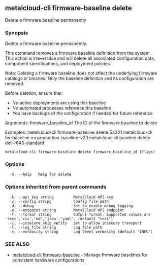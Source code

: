## metalcloud-cli firmware-baseline delete

Delete a firmware baseline permanently

### Synopsis

Delete a firmware baseline permanently.

This command removes a firmware baseline definition from the system. This action is irreversible
and will delete all associated configuration data, component specifications, and deployment policies.

Note: Deleting a firmware baseline does not affect the underlying firmware catalogs or binaries.
Only the baseline definition and its configuration are removed.

Before deletion, ensure that:
- No active deployments are using this baseline
- No automated processes reference this baseline
- You have backups of the configuration if needed for future reference

Arguments:
  firmware_baseline_id    The ID of the firmware baseline to delete

Examples:
  metalcloud-cli firmware-baseline delete 54321
  metalcloud-cli fw-baseline rm production-baseline-v2.1
  metalcloud-cli baseline delete dell-r640-standard

```
metalcloud-cli firmware-baseline delete firmware_baseline_id [flags]
```

### Options

```
  -h, --help   help for delete
```

### Options inherited from parent commands

```
  -k, --api_key string         MetalCloud API key
  -c, --config string          Config file path
  -d, --debug                  Set to enable debug logging
  -e, --endpoint string        MetalCloud API endpoint
  -f, --format string          Output format. Supported values are 'text','csv','md','json','yaml'. (default "text")
  -i, --insecure_skip_verify   Set to allow insecure transport
  -l, --log_file string        Log file path
  -v, --verbosity string       Log level verbosity (default "INFO")
```

### SEE ALSO

* [metalcloud-cli firmware-baseline](metalcloud-cli_firmware-baseline.md)	 - Manage firmware baselines for consistent hardware configurations

